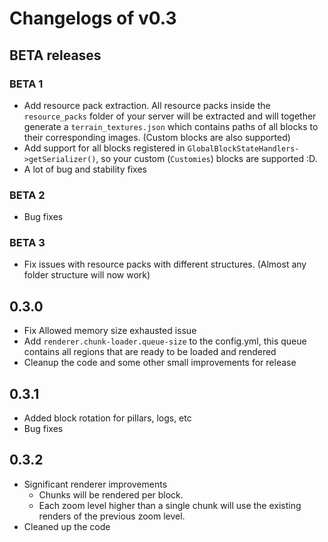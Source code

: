 # Changelogs of v0.3

## BETA releases

### BETA 1

- Add resource pack extraction. All resource packs inside the `resource_packs` folder of your server will be extracted
  and will together generate a `terrain_textures.json` which contains paths of all blocks to their corresponding
  images. (Custom blocks are also supported)
- Add support for all blocks registered in `GlobalBlockStateHandlers->getSerializer()`, so your custom (`Customies`)
  blocks are supported :D.
- A lot of bug and stability fixes

### BETA 2

- Bug fixes

### BETA 3

- Fix issues with resource packs with different structures. (Almost any folder structure will now work)

## 0.3.0

- Fix Allowed memory size exhausted issue
- Add `renderer.chunk-loader.queue-size` to the config.yml, this queue contains all regions that are ready to be loaded
  and rendered
- Cleanup the code and some other small improvements for release

## 0.3.1

- Added block rotation for pillars, logs, etc
- Bug fixes

## 0.3.2

- Significant renderer improvements
  - Chunks will be rendered per block.
  - Each zoom level higher than a single chunk will use the existing renders of the previous zoom level.
- Cleaned up the code